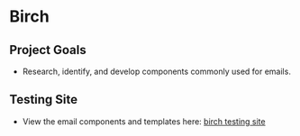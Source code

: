 # Birch

## Project Goals
- Research, identify, and develop components commonly used for emails.

## Testing Site
- View the email components and templates here: [birch testing site](https://unumux.github.io/birch/dist/index.html)